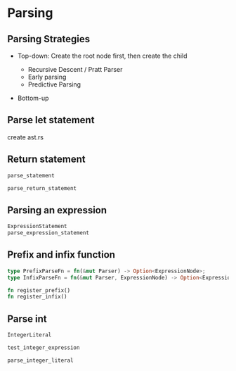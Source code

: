 # Parsing

## Parsing Strategies

- Top-down: Create the root node first, then create the child

  - Recursive Descent / Pratt Parser
  - Early parsing
  - Predictive Parsing

- Bottom-up

## Parse let statement

create ast.rs

## Return statement

```rust
parse_statement

parse_return_statement
```

## Parsing an expression

```rust
ExpressionStatement
parse_expression_statement
```

## Prefix and infix function

```rust
type PrefixParseFn = fn(&mut Parser) -> Option<ExpressionNode>;
type InfixParseFn = fn(&mut Parser, ExpressionNode) -> Option<ExpressionNode>;

fn register_prefix()
fn register_infix()
```

## Parse int

```rust
IntegerLiteral

test_integer_expression

parse_integer_literal
```

